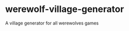 werewolf-village-generator
==========================

A village generator for all werewolves games
